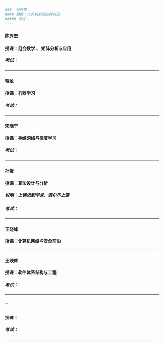 ```yaml
---
### `柴志雷`
#### 授课：计算机系统结构前沿
##### 考试：
---
```

### `陈秀宏`
#### 授课：组合数学 、 矩阵分析与应用
##### 考试：
---
### `蒋敏`
#### 授课：机器学习
##### 考试：
---
### `宋晓宁`
#### 授课：神经网络与深度学习
##### 考试：
---
### `孙俊`
#### 授课：算法设计与分析
##### 说明：上课迟到早退，偶尔不上课
##### 考试：
---
### `王晓峰`
#### 授课：计算机网络与安全前沿
---
### `王映辉`
#### 授课：软件体系结构与工程 
##### 考试：
---
### ``
#### 授课：
##### 考试：
---
